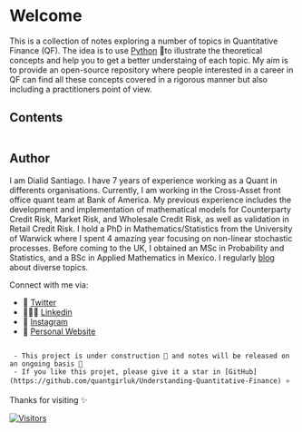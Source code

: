 # Welcome

This is a collection of notes exploring a number of topics in Quantitative Finance (QF). The idea is to use [Python](https://www.python.org) &#x1F40D;to illustrate the theoretical concepts and help you to get a better understaing of each topic. My aim is to provide an open-source repository where people interested in a career in QF can find all these concepts covered in a rigorous manner but also including a practitioners point of view.

## Contents

```{tableofcontents}
```

## Author

I am Dialid Santiago. I have 7 years of experience working as a Quant in differents organisations. Currently, I am working in the Cross-Asset front office quant team at Bank of America. My previous experience includes the development and implementation of mathematical models for Counterparty Credit Risk, Market Risk, and Wholesale Credit Risk, as well as validation in Retail Credit Risk. I hold a PhD in Mathematics/Statistics from the University of Warwick where I spent 4 amazing year focusing on non-linear stochastic processes. Before coming to the UK, I obtained an MSc in Probability and Statistics, and a BSc in Applied Mathematics in Mexico. I regularly [blog](https://quantgirl.blog) about diverse topics.

Connect with me via:

- 🦜 [Twitter](https://twitter.com/Quant_Girl)
- 👩🏽‍💼 [Linkedin](https://www.linkedin.com/in/dialidsantiago/)
- 📸 [Instagram](https://www.instagram.com/quant_girl/)
- 👾 [Personal Website](https://quantgirl.blog)

```{note}

 - This project is under construction 🦺 and notes will be released on an ongoing basis 🌱
 - If you like this projet, please give it a star in [GitHub](https://github.com/quantgirluk/Understanding-Quantitative-Finance) ⭐️ 

```

Thanks for visiting ✨

[![Visitors](https://api.visitorbadge.io/api/visitors?path=https%3A%2F%2Fquantgirluk.github.io%2FUnderstanding-Quantitative-Finance%2Fintro.html&label=Visitors&labelColor=%23d9e3f0&countColor=%23555555&style=plastic&labelStyle=none)](https://visitorbadge.io/status?path=https%3A%2F%2Fquantgirluk.github.io%2FUnderstanding-Quantitative-Finance%2Fintro.html)
